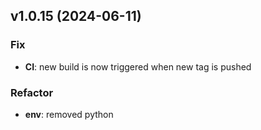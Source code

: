 ## v1.0.15 (2024-06-11)

### Fix

- **CI**: new build is now triggered when new tag is pushed

### Refactor

- **env**: removed python

